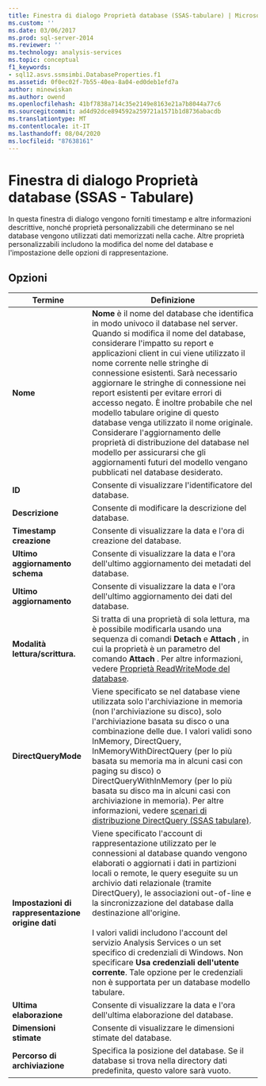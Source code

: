 ```yaml
---
title: Finestra di dialogo Proprietà database (SSAS-tabulare) | Microsoft Docs
ms.custom: ''
ms.date: 03/06/2017
ms.prod: sql-server-2014
ms.reviewer: ''
ms.technology: analysis-services
ms.topic: conceptual
f1_keywords:
- sql12.asvs.ssmsimbi.DatabaseProperties.f1
ms.assetid: 0f0ec02f-7b55-40ea-8a04-ed0deb1efd7a
author: minewiskan
ms.author: owend
ms.openlocfilehash: 41bf7838a714c35e2149e8163e21a7b8044a77c6
ms.sourcegitcommit: ad4d92dce894592a259721a1571b1d8736abacdb
ms.translationtype: MT
ms.contentlocale: it-IT
ms.lasthandoff: 08/04/2020
ms.locfileid: "87638161"
---
```

# <a name="database-properties-dialog-box-ssas---tabular"></a>Finestra di dialogo Proprietà database (SSAS - Tabulare)
  In questa finestra di dialogo vengono forniti timestamp e altre informazioni descrittive, nonché proprietà personalizzabili che determinano se nel database vengono utilizzati dati memorizzati nella cache. Altre proprietà personalizzabili includono la modifica del nome del database e l'impostazione delle opzioni di rappresentazione.  
  
## <a name="options"></a>Opzioni  
  
|Termine|Definizione|  
|----------|----------------|  
|**Nome**|**Nome** è il nome del database che identifica in modo univoco il database nel server. Quando si modifica il nome del database, considerare l'impatto su report e applicazioni client in cui viene utilizzato il nome corrente nelle stringhe di connessione esistenti. Sarà necessario aggiornare le stringhe di connessione nei report esistenti per evitare errori di accesso negato. È inoltre probabile che nel modello tabulare origine di questo database venga utilizzato il nome originale. Considerare l'aggiornamento delle proprietà di distribuzione del database nel modello per assicurarsi che gli aggiornamenti futuri del modello vengano pubblicati nel database desiderato.|  
|**ID**|Consente di visualizzare l'identificatore del database.|  
|**Descrizione**|Consente di modificare la descrizione del database.|  
|**Timestamp creazione**|Consente di visualizzare la data e l'ora di creazione del database.|  
|**Ultimo aggiornamento schema**|Consente di visualizzare la data e l'ora dell'ultimo aggiornamento dei metadati del database.|  
|**Ultimo aggiornamento**|Consente di visualizzare la data e l'ora dell'ultimo aggiornamento dei dati del database.|  
|**Modalità lettura/scrittura.**|Si tratta di una proprietà di sola lettura, ma è possibile modificarla usando una sequenza di comandi **Detach** e **Attach** , in cui la proprietà è un parametro del comando **Attach** . Per altre informazioni, vedere [Proprietà ReadWriteMode del database](multidimensional-models/database-readwritemodes.md).|  
|**DirectQueryMode**|Viene specificato se nel database viene utilizzata solo l'archiviazione in memoria (non l'archiviazione su disco), solo l'archiviazione basata su disco o una combinazione delle due. I valori validi sono InMemory, DirectQuery, InMemoryWithDirectQuery (per lo più basata su memoria ma in alcuni casi con paging su disco) o DirectQueryWithInMemory (per lo più basata su disco ma in alcuni casi con archiviazione in memoria). Per altre informazioni, vedere [scenari di distribuzione DirectQuery &#40;SSAS tabulare&#41;](directquery-deployment-scenarios-ssas-tabular.md).|  
|**Impostazioni di rappresentazione origine dati**|Viene specificato l'account di rappresentazione utilizzato per le connessioni al database quando vengono elaborati o aggiornati i dati in partizioni locali o remote, le query eseguite su un archivio dati relazionale (tramite DirectQuery), le associazioni out-of-line e la sincronizzazione del database dalla destinazione all'origine.<br /><br /> I valori validi includono l'account del servizio Analysis Services o un set specifico di credenziali di Windows. Non specificare **Usa credenziali dell'utente corrente**. Tale opzione per le credenziali non è supportata per un database modello tabulare.|  
|**Ultima elaborazione**|Consente di visualizzare la data e l'ora dell'ultima elaborazione del database.|  
|**Dimensioni stimate**|Consente di visualizzare le dimensioni stimate del database.|  
|**Percorso di archiviazione**|Specifica la posizione del database. Se il database si trova nella directory dati predefinita, questo valore sarà vuoto.|  
  
  
